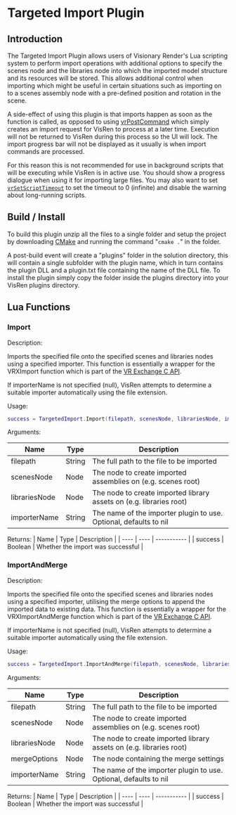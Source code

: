 # Targeted Import Plugin

## Introduction

The Targeted Import Plugin allows users of Visionary Render's Lua scripting system to perform import operations with additional options to specify the scenes node and the libraries node into which the imported model structure and its resources will be stored. This allows additional control when importing which might be useful in certain situations such as importing on to a scenes assembly node with a pre-defined position and rotation in the scene.

A side-effect of using this plugin is that imports happen as soon as the function is called, as opposed to using [vrPostCommand](https://virtalis.github.io/developer/advanced_appcommands.html) which simply creates an import request for VisRen to process at a later time. Execution will not be returned to VisRen during this process so the UI will lock. The import progress bar will not be displayed as it usually is when import commands are processed.

For this reason this is not recommended for use in background scripts that will be executing while VisRen is in active use. You should show a progress dialogue when using it for importing large files. You may also want to set [`vrSetScriptTimeout`](https://virtalis.github.io/developer/group__api__lua.html#1ga571a167ad57f0c34c4e85e493a5455f0) to set the timeout to 0 (infinite) and disable the warning about long-running scripts.

## Build / Install

To build this plugin unzip all the files to a single folder and setup the project by downloading [CMake](https://cmake.org/) and running the command "`cmake .`" in the folder.

A post-build event will create a "plugins" folder in the solution directory, this will contain a single subfolder with the plugin name, which in turn contains the plugin DLL and a plugin.txt file containing the name of the DLL file. To install the plugin simply copy the folder inside the plugins directory into your VisRen plugins directory.

## Lua Functions

### Import

Description:

Imports the specified file onto the specified scenes and libraries nodes using a specified importer. This function is essentially a wrapper for the VRXImport function which is part of the [VR Exchange C API](https://virtalis.github.io/developer/group__api__exchange.html).

If importerName is not specified (null), VisRen attempts to determine a suitable importer automatically using the file extension.

Usage:

```lua
success = TargetedImport.Import(filepath, scenesNode, librariesNode, importerName)
```

Arguments:

| Name | Type | Description |
| ---- | ---- | ----------- |
| filepath | String | The full path to the file to be imported |
| scenesNode | Node | The node to create imported assemblies on (e.g. scenes root) |
| librariesNode | Node | The node to create imported library assets on (e.g. libraries root) |
| importerName | String | The name of the importer plugin to use. Optional, defaults to nil |

Returns:
| Name | Type | Description |
| ---- | ---- | ----------- |
| success | Boolean | Whether the import was successful |

### ImportAndMerge

Description:

Imports the specified file onto the specified scenes and libraries nodes using a specified importer, utilising the merge options to append the imported data to existing data. This function is essentially a wrapper for the VRXImportAndMerge function which is part of the [VR Exchange C API](https://virtalis.github.io/developer/group__api__exchange.html).

If importerName is not specified (null), VisRen attempts to determine a suitable importer automatically using the file extension.

Usage:

```lua
success = TargetedImport.ImportAndMerge(filepath, scenesNode, librariesNode, mergeOptions, importerName)
```

Arguments:

| Name | Type | Description |
| ---- | ---- | ----------- |
| filepath | String | The full path to the file to be imported |
| scenesNode | Node | The node to create imported assemblies on (e.g. scenes root) |
| librariesNode | Node | The node to create imported library assets on (e.g. libraries root) |
| mergeOptions | Node | The node containing the merge settings |
| importerName | String | The name of the importer plugin to use. Optional, defaults to nil |

Returns:
| Name | Type | Description |
| ---- | ---- | ----------- |
| success | Boolean | Whether the import was successful |
